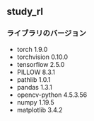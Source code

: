 ## study_rl

### ライブラリのバージョン

- torch 1.9.0
- torchvision 0.10.0
- tensorflow 2.5.0
- PILLOW 8.3.1
- pathlib 1.0.1
- pandas 1.3.1
- opencv-python 4.5.3.56
- numpy 1.19.5
- matplotlib 3.4.2